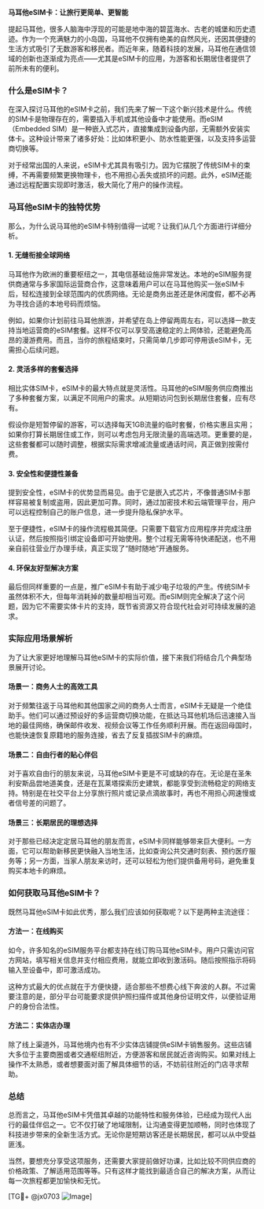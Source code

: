 **马耳他eSIM卡：让旅行更简单、更智能**

提起马耳他，很多人脑海中浮现的可能是地中海的碧蓝海水、古老的城堡和历史遗迹。作为一个充满魅力的小岛国，马耳他不仅拥有绝美的自然风光，还因其便捷的生活方式吸引了无数游客和移民者。而近年来，随着科技的发展，马耳他在通信领域的创新也逐渐成为亮点——尤其是eSIM卡的应用，为游客和长期居住者提供了前所未有的便利。

### 什么是eSIM卡？

在深入探讨马耳他的eSIM卡之前，我们先来了解一下这个新兴技术是什么。传统的SIM卡是物理存在的，需要插入手机或其他设备中才能使用。而eSIM（Embedded SIM）是一种嵌入式芯片，直接集成到设备内部，无需额外安装实体卡。这种设计带来了诸多好处：比如体积更小、防水性能更强，以及支持多运营商切换等。

对于经常出国的人来说，eSIM卡尤其具有吸引力。因为它摆脱了传统SIM卡的束缚，不再需要频繁更换物理卡，也不用担心丢失或损坏的问题。此外，eSIM还能通过远程配置实现即时激活，极大简化了用户的操作流程。

### 马耳他eSIM卡的独特优势

那么，为什么说马耳他的eSIM卡特别值得一试呢？让我们从几个方面进行详细分析。

#### 1. **无缝衔接全球网络**
马耳他作为欧洲的重要枢纽之一，其电信基础设施非常发达。本地的eSIM服务提供商通常与多家国际运营商合作，这意味着用户可以在马耳他购买一张eSIM卡后，轻松连接到全球范围内的优质网络。无论是商务出差还是休闲度假，都不必再为寻找合适的本地号码而烦恼。

例如，如果你计划前往马耳他旅游，并希望在岛上停留两周左右，可以选择一款支持当地运营商的eSIM套餐。这样不仅可以享受高速稳定的上网体验，还能避免高昂的漫游费用。而且，当你的旅程结束时，只需简单几步即可停用该eSIM卡，无需担心后续问题。

#### 2. **灵活多样的套餐选择**
相比实体SIM卡，eSIM卡的最大特点就是灵活性。马耳他的eSIM服务供应商推出了多种套餐方案，以满足不同用户的需求。从短期访问包到长期居住套餐，应有尽有。

假设你是短暂停留的游客，可以选择每天1GB流量的临时套餐，价格实惠且实用；如果你打算长期居住或工作，则可以考虑包月无限流量的高端选项。更重要的是，这些套餐都可以随时调整，根据实际需求增减流量或通话时间，真正做到按需付费。

#### 3. **安全性和便捷性兼备**
提到安全性，eSIM卡的优势显而易见。由于它是嵌入式芯片，不像普通SIM卡那样容易被复制或盗用，因此更加可靠。同时，通过加密技术和云端管理平台，用户可以远程控制自己的账户信息，进一步提升隐私保护水平。

至于便捷性，eSIM卡的操作流程极其简便。只需要下载官方应用程序并完成注册认证，然后按照指引绑定设备即可开始使用。整个过程无需等待快递配送，也不用亲自前往营业厅办理手续，真正实现了“随时随地”开通服务。

#### 4. **环保友好型解决方案**
最后但同样重要的一点是，推广eSIM卡有助于减少电子垃圾的产生。传统SIM卡虽然体积不大，但每年消耗掉的数量却相当可观。而eSIM则完全解决了这个问题，因为它不需要实体卡片的支持，既节省资源又符合现代社会对可持续发展的追求。

### 实际应用场景解析

为了让大家更好地理解马耳他eSIM卡的实际价值，接下来我们将结合几个典型场景展开讨论。

#### 场景一：商务人士的高效工具
对于频繁往返于马耳他和其他国家之间的商务人士而言，eSIM卡无疑是一个绝佳助手。他们可以通过预设好的多运营商切换功能，在抵达马耳他机场后迅速接入当地的最佳网络，确保邮件收发、视频会议等工作任务顺利开展。而在返回母国时，也能快速恢复原籍地的服务连接，省去了反复插拔SIM卡的麻烦。

#### 场景二：自由行者的贴心伴侣
对于喜欢自由行的朋友来说，马耳他eSIM卡更是不可或缺的存在。无论是在圣朱利安斯品尝地道美食，还是在瓦莱塔探索历史建筑，都能享受到流畅稳定的网络支持。特别是在社交平台上分享旅行照片或记录点滴故事时，再也不用担心网速慢或者信号差的问题了。

#### 场景三：长期居民的理想选择
对于那些已经决定定居马耳他的朋友而言，eSIM卡同样能够带来巨大便利。一方面，它可以帮助新移民更快融入当地生活，比如查询公共交通时刻表、预约医疗服务等；另一方面，当家人朋友来访时，还可以轻松为他们提供备用号码，避免重复购买本地卡的麻烦。

### 如何获取马耳他eSIM卡？

既然马耳他eSIM卡如此优秀，那么我们应该如何获取呢？以下是两种主流途径：

#### 方法一：在线购买
如今，许多知名的eSIM服务平台都支持在线订购马耳他eSIM卡。用户只需访问官方网站，填写相关信息并支付相应费用，就能立即收到激活码。随后按照指示将码输入至设备中，即可激活成功。

这种方式最大的优点就在于方便快捷，适合那些不想费心线下奔波的人群。不过需要注意的是，部分平台可能要求提供护照扫描件或其他身份证明文件，以便验证用户的身份合法性。

#### 方法二：实体店办理
除了线上渠道外，马耳他境内也有不少实体店铺提供eSIM卡销售服务。这些店铺大多位于主要商圈或者交通枢纽附近，方便游客和居民就近咨询购买。如果对线上操作不太熟悉，或者想要面对面了解具体细节的话，不妨前往附近的门店寻求帮助。

### 总结

总而言之，马耳他eSIM卡凭借其卓越的功能特性和服务体验，已经成为现代人出行的最佳伴侣之一。它不仅打破了地域限制，让沟通变得更加顺畅，同时也体现了科技进步带来的全新生活方式。无论你是短期访客还是长期居民，都可以从中受益匪浅。

当然，要想充分享受这项服务，还需要大家提前做好功课，比如比较不同供应商的价格政策、了解适用范围等等。只有这样才能找到最适合自己的解决方案，从而让每一次旅程都更加愉快和无忧。

[TG💪+ @jx0703 ![Image](https://github.com/user-attachments/assets/dbca1d08-cadb-493c-b0ec-ad6f7a83f270)]